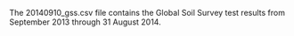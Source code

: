 The 20140910_gss.csv file contains the Global Soil Survey test results from September 2013 through 31 August 2014. 